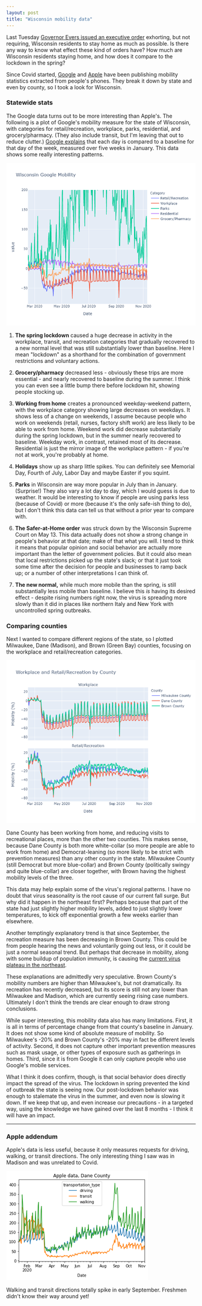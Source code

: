 ```yaml
---
layout: post
title: "Wisconsin mobility data"
---
```


Last Tuesday [Governor Evers issued an executive order](https://www.jsonline.com/story/news/politics/2020/11/10/tony-evers-asks-wisconsin-stay-home-day-record-covid-cases/6241313002/) exhorting, but not requiring, Wisconsin residents to stay home as much as possible. Is there any way to know what effect these kind of orders have? How much are Wisconsin residents staying home, and how does it compare to the lockdown in the spring?

Since Covid started, [Google](https://www.google.com/covid19/mobility/) and [Apple](https://covid19.apple.com/mobility) have been publishing mobility statistics extracted from people's phones. They break it down by state and even by county, so I took a look for Wisconsin.

### Statewide stats
The Google data turns out to be more interesting than Apple's. The following is a plot of Google's mobility measure for the state of Wisconsin, with categories for retail/recreation, workplace, parks, residential, and grocery/pharmacy. (They also include transit, but I'm leaving that out to reduce clutter.) [Google explains](https://support.google.com/covid19-mobility/answer/9824897?hl=en&ref_topic=9822927) that each day is compared to a baseline for that day of the week, measured over five weeks in January. This data shows some really interesting patterns. 

![Google mobility WI](../assets/Mobility-Google-WI_2020-11-14.png)

1. **The spring lockdown** caused a huge decrease in activity in the workplace, transit, and recreation categories that gradually recovered to a new normal level that was still substantially lower than baseline. Here I mean "lockdown" as a shorthand for the combination of government restrictions and voluntary actions.

1. **Grocery/pharmacy** decreased less - obviously these trips are more essential - and nearly recovered to baseline during the summer. I think you can even see a little bump there before lockdown hit, showing people stocking up. 

1. **Working from home** creates a pronounced weekday-weekend pattern, with the workplace category showing large decreases on weekdays. It shows less of a change on weekends, I assume because people who work on weekends (retail, nurses, factory shift work) are less likely to be able to work from home. Weekend work did decrease substantially during the spring lockdown, but in the summer nearly recovered to baseline. Weekday work, in contrast, retained most of its decrease. Residential is just the mirror image of the workplace pattern - if you're not at work, you're probably at home.

1. **Holidays** show up as sharp little spikes. You can definitely see Memorial Day, Fourth of July, Labor Day and maybe Easter if you squint.

1. **Parks** in Wisconsin are way more popular in July than in January. (Surprise!) They also vary a lot day to day, which I would guess is due to weather. It would be interesting to know if people are using parks less (because of Covid) or more (because it's the only safe-ish thing to do), but I don't think this data can tell us that without a prior year to compare with.

1. **The Safer-at-Home order** was struck down by the Wisconsin Supreme Court on May 13. This data actually does not show a strong change in people's behavior at that date; make of that what you will. I tend to think it means that popular opinion and social behavior are actually more important than the letter of government policies.  But it could also mean that local restrictions picked up the state's slack; or that it just took some time after the decision for people and businesses to ramp back up; or a number of other interpretations I can think of.

1. **The new normal,** while much more mobile than the spring, is still substantially less mobile than baseline. I believe this *is* having its desired effect - despite rising numbers right now, the virus is spreading more slowly than it did in places like northern Italy and New York with uncontrolled spring outbreaks.

### Comparing counties
Next I wanted to compare different regions of the state, so I plotted Milwaukee, Dane (Madison), and Brown (Green Bay) counties, focusing on the workplace and retail/recreation categories.

![Google mobility 3-county](../assets/Mobility-Google-3county_2020-11-14.png)

Dane County has been working from home, and reducing visits to recreational places, more than the other two counties. This makes sense, because Dane County is both more white-collar (so more people are able to work from home) and Democrat-leaning (so more likely to be strict with prevention measures) than any other county in the state. Milwaukee County (still Democrat but more blue-collar) and Brown County (politically swingy and quite blue-collar) are closer together, with Brown having the highest mobility levels of the three.

This data may help explain some of the virus's regional patterns. I have no doubt that virus seasonality is the root cause of our current fall surge. But why did it happen in the northeast first? Perhaps because that part of the state had just slightly higher mobility levels, added to just slightly lower temperatures, to kick off exponential growth a few weeks earlier than elsewhere. 

Another temptingly explanatory trend is that since September, the recreation measure has been decreasing in Brown County. This could be from people hearing the news and voluntarily going out less, or it could be just a normal seasonal trend. But perhaps that decrease in mobility, along with some buildup of population immunity, is causing the [current virus plateau in the northeast](2020-11-08-status-update.md). 

These explanations are admittedly very speculative. Brown County's mobility numbers are higher than Milwaukee's, but not dramatically. Its recreation has recently decreased, but its score is still not any lower than Milwaukee and Madison, which are currently seeing rising case numbers. Ultimately I don't think the trends are clear enough to draw strong conclusions.

While super interesting, this mobility data also has many limitations. First, it is all in terms of percentage change from that county's baseline in January. It does not show some kind of absolute measure of mobility. So Milwaukee's -20% and Brown County's -20% may in fact be different levels of activity. Second, it does not capture other important prevention measures such as mask usage, or other types of exposure such as gatherings in homes. Third, since it is from Google it can only capture people who use Google's mobile services.

What I think it does confirm, though, is that social behavior does directly impact the spread of the virus. The lockdown in spring prevented the kind of outbreak the state is seeing now. Our post-lockdown behavior was enough to stalemate the virus in the summer, and even now is slowing it down. If we keep that up, and even increase our precautions - in a targeted way, using the knowledge we have gained over the last 8 months - I think it will have an impact.

----

### Apple addendum
Apple's data is less useful, because it only measures requests for driving, walking, or transit directions. The only interesting thing I saw was in Madison and was unrelated to Covid.

![Apple data](../assets/Mobility-Apple-Dane_2020-11-15.png)

Walking and transit directions totally spike in early September. Freshmen didn't know their way around yet!
